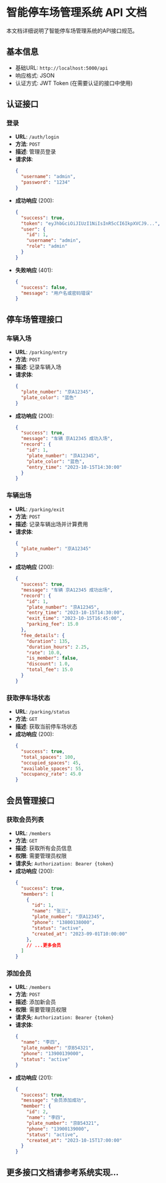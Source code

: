 # 智能停车场管理系统 API 文档

本文档详细说明了智能停车场管理系统的API接口规范。

## 基本信息

- 基础URL: `http://localhost:5000/api`
- 响应格式: JSON
- 认证方式: JWT Token (在需要认证的接口中使用)

## 认证接口

### 登录

- **URL**: `/auth/login`
- **方法**: `POST`
- **描述**: 管理员登录
- **请求体**:
  ```json
  {
    "username": "admin",
    "password": "1234"
  }
  ```
- **成功响应** (200):
  ```json
  {
    "success": true,
    "token": "eyJhbGciOiJIUzI1NiIsInR5cCI6IkpXVCJ9...",
    "user": {
      "id": 1,
      "username": "admin",
      "role": "admin"
    }
  }
  ```
- **失败响应** (401):
  ```json
  {
    "success": false,
    "message": "用户名或密码错误"
  }
  ```

## 停车场管理接口

### 车辆入场

- **URL**: `/parking/entry`
- **方法**: `POST`
- **描述**: 记录车辆入场
- **请求体**:
  ```json
  {
    "plate_number": "京A12345",
    "plate_color": "蓝色"
  }
  ```
- **成功响应** (200):
  ```json
  {
    "success": true,
    "message": "车辆 京A12345 成功入场",
    "record": {
      "id": 1,
      "plate_number": "京A12345",
      "plate_color": "蓝色",
      "entry_time": "2023-10-15T14:30:00"
    }
  }
  ```

### 车辆出场

- **URL**: `/parking/exit`
- **方法**: `POST`
- **描述**: 记录车辆出场并计算费用
- **请求体**:
  ```json
  {
    "plate_number": "京A12345"
  }
  ```
- **成功响应** (200):
  ```json
  {
    "success": true,
    "message": "车辆 京A12345 成功出场",
    "record": {
      "id": 1,
      "plate_number": "京A12345",
      "entry_time": "2023-10-15T14:30:00",
      "exit_time": "2023-10-15T16:45:00",
      "parking_fee": 15.0
    },
    "fee_details": {
      "duration": 135,
      "duration_hours": 2.25,
      "rate": 10.0,
      "is_member": false,
      "discount": 1.0,
      "total_fee": 15.0
    }
  }
  ```

### 获取停车场状态

- **URL**: `/parking/status`
- **方法**: `GET`
- **描述**: 获取当前停车场状态
- **成功响应** (200):
  ```json
  {
    "success": true,
    "total_spaces": 100,
    "occupied_spaces": 45,
    "available_spaces": 55,
    "occupancy_rate": 45.0
  }
  ```

## 会员管理接口

### 获取会员列表

- **URL**: `/members`
- **方法**: `GET`
- **描述**: 获取所有会员信息
- **权限**: 需要管理员权限
- **请求头**: `Authorization: Bearer {token}`
- **成功响应** (200):
  ```json
  {
    "success": true,
    "members": [
      {
        "id": 1,
        "name": "张三",
        "plate_number": "京A12345",
        "phone": "13800138000",
        "status": "active",
        "created_at": "2023-09-01T10:00:00"
      },
      // ...更多会员
    ]
  }
  ```

### 添加会员

- **URL**: `/members`
- **方法**: `POST`
- **描述**: 添加新会员
- **权限**: 需要管理员权限
- **请求头**: `Authorization: Bearer {token}`
- **请求体**:
  ```json
  {
    "name": "李四",
    "plate_number": "京B54321",
    "phone": "13900139000",
    "status": "active"
  }
  ```
- **成功响应** (201):
  ```json
  {
    "success": true,
    "message": "会员添加成功",
    "member": {
      "id": 2,
      "name": "李四",
      "plate_number": "京B54321",
      "phone": "13900139000",
      "status": "active",
      "created_at": "2023-10-15T17:00:00"
    }
  }
  ```

## 更多接口文档请参考系统实现...
